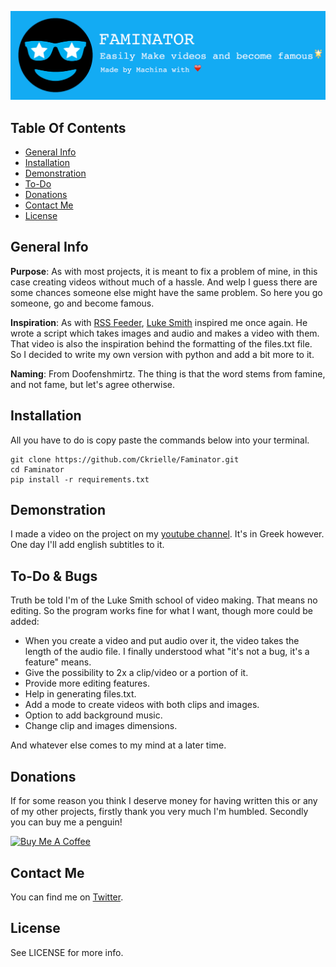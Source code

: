 ![Faminator Logo](/images/logo.png)

## Table Of Contents
* [General Info](#general-info)
* [Installation](#installation)
* [Demonstration](#demonstration)
* [To-Do](#to-do)
* [Donations](#donations)
* [Contact Me](#contact-me)
* [License](#license)

## General Info
**Purpose**: As with most projects, it is meant to fix a problem of mine, in this case creating videos without much of a hassle. And welp I guess there are some chances someone else might have the same problem. So here you go someone, go and become famous.

**Inspiration**: As with [RSS Feeder](https://github.com/Ckrielle/RSS-Feeder), [Luke Smith](https://www.youtube.com/c/LukeSmithxyz) inspired me once again. He wrote a script which takes images and audio and makes a video with them. That video is also the inspiration behind the formatting of the files.txt file. So I decided to write my own version with python and add a bit more to it.

**Naming**: From Doofenshmirtz. The thing is that the word stems from famine, and not fame, but let's agree otherwise.

## Installation

All you have to do is copy paste the commands below into your terminal.
```
git clone https://github.com/Ckrielle/Faminator.git
cd Faminator
pip install -r requirements.txt
```
## Demonstration

I made a video on the project on my [youtube channel](https://www.youtube.com/watch?v=GX6JuASu1Xk). It's in Greek however. One day I'll add english subtitles to it.

## To-Do & Bugs

Truth be told I'm of the Luke Smith school of video making. That means no editing. So the program works fine for what I want, though more could be added:

* When you create a video and put audio over it, the video takes the length of the audio file. I finally understood what "it's not a bug, it's a feature" means.
* Give the possibility to 2x a clip/video or a portion of it.
* Provide more editing features.
* Help in generating files.txt.
* Add a mode to create videos with both clips and images.
* Option to add background music.
* Change clip and images dimensions.

And whatever else comes to my mind at a later time.

## Donations

If for some reason you think I deserve money for having written this or any of my other projects, firstly thank you very much I'm humbled. Secondly you can buy me a penguin!

<a href="https://www.buymeacoffee.com/Machina" target="_blank"><img src="https://www.buymeacoffee.com/assets/img/custom_images/orange_img.png" alt="Buy Me A Coffee" style="height: auto !important;width: auto !important;" ></a>
## Contact Me

You can find me on [Twitter](https://twitter.com/3xM4ch1n4).

## License

See LICENSE for more info.
